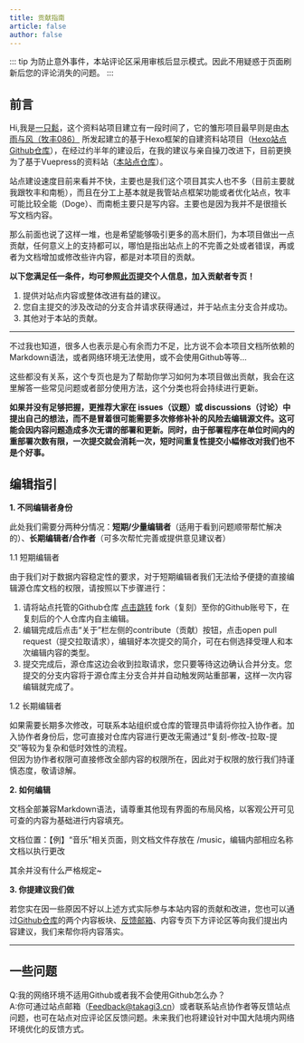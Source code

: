 ```yaml
---
title: 贡献指南
article: false
author: false
---
```

::: tip
为防止意外事件，本站评论区采用审核后显示模式。因此不用疑惑于页面刷新后您的评论消失的问题。
:::

## 前言

Hi,我是[一只鬆](https://github.com/yzsong06)，这个资料站项目建立有一段时间了，它的雏形项目最早则是由[木雨与风（牧丰086）](https://github.com/RainBreezeMF) 所发起建立的基于Hexo框架的自建资料站项目（[Hexo站点Github仓库](https://github.com/TakagisanReposOrg/Hexo-TakagiWiki)），在经过约半年的建设后，在我的建议与亲自操刀改进下，目前更换为了基于Vuepress的资料站（[本站点仓库](https://github.com/TakagisanReposOrg/VuePress-TakagiWiki)）。

站点建设速度目前来看并不快，主要也是我们这个项目其实人也不多（目前主要就我跟牧丰和南栀），而且在分工上基本就是我管站点框架功能或者优化站点，牧丰可能比较全能（Doge）、而南栀主要只是写内容。主要也是因为我并不是很擅长写文档内容。

那么前面也说了这样一堆，也是希望能够吸引更多的高木厨们，为本项目做出一点贡献，任何意义上的支持都可以，哪怕是指出站点上的不完善之处或者错误，再或者为文档增加或修改些许内容，都是对本项目的贡献。  

**以下您满足任一条件，均可参照[此页](https://wiki.takagi3.cn/other/List.html)提交个人信息，加入贡献者专页！**
1. 提供对站点内容或整体改进有益的建议。
2. 您自主提交的涉及改动的分支合并请求获得通过，并于站点主分支合并成功。
3. 其他对于本站的贡献。

--- 

不过我也知道，很多人也表示是心有余而力不足，比方说不会本项目文档所依赖的Markdown语法，或者网络环境无法使用，或不会使用Github等等...

这些都没有关系，这个专页也是为了帮助你学习如何为本项目做出贡献，我会在这里解答一些常见问题或者部分使用方法，这个分类也将会持续进行更新。

**如果并没有足够把握，更推荐大家在 issues（议题）或 discussions（讨论）中提出自己的想法，而不是冒着很可能需要多次修修补补的风险去编辑源文件。这可能会因内容问题造成多次无谓的部署和更新。同时，由于部署程序在单位时间内的重部署次数有限，一次提交就会消耗一次，短时间重复性提交小幅修改对我们也不是个好事。**

## 编辑指引

**1. 不同编辑者身份**

此处我们需要分两种分情况：**短期/少量编辑者**（适用于看到问题顺带帮忙解决的）、**长期编辑者/合作者**（可多次帮忙完善或提供意见建议者）

1.1 短期编辑者

由于我们对于数据内容稳定性的要求，对于短期编辑者我们无法给予便捷的直接编辑源仓库文档的权限，请按照以下步骤进行：

1. 请将站点托管的Github仓库 [点击跳转](https://github.com/TakagisanReposOrg/VuePress-TakagiWiki) fork（复刻）至你的Github账号下，在复刻后的个人仓库内自主编辑。
2. 编辑完成后点击“关于”栏左侧的contribute（贡献）按钮，点击open pull request（提交拉取请求），编辑好本次提交的简介，可在右侧选择受理人和本次编辑内容的类型。
3. 提交完成后，源仓库这边会收到拉取请求，您只要等待这边确认合并分支。您提交的分支内容将于源仓库主分支合并并自动触发网站重部署，这样一次内容编辑就完成了。

1.2 长期编辑者

如果需要长期多次修改，可联系本站组织或仓库的管理员申请将你拉入协作者。加入协作者身份后，您可直接对仓库内容进行更改无需通过“复刻-修改-拉取-提交”等较为复杂和低时效性的流程。<br/>
但因为协作者权限可直接修改全部内容的权限所在，因此对于权限的放行我们持谨慎态度，敬请谅解。

**2. 如何编辑**

文档全部兼容Markdown语法，请尊重其他现有界面的布局风格，以客观公开可见可查的内容为基础进行内容填充。

文档位置：【例】“音乐”相关页面，则文档文件存放在 /music，编辑内部相应名称文档以执行更改

其余并没有什么严格规定~

**3. 你提建议我们做**

若您实在因一些原因不好以上述方式实际参与本站内容的贡献和改进，您也可以通过[Github仓库](https://github.com/TakagisanReposOrg/VuePress-TakagiWiki)的两个内容板块、[反馈邮箱](mailto:feedback@takagi3.cn)、内容专页下方评论区等向我们提出内容建议，我们来帮你将内容落实。

------
## 一些问题

Q:我的网络环境不适用Github或者我不会使用Github怎么办？  
A:你可通过站点邮箱（Feedback@takagi3.cn）或者联系站点协作者等反馈站点问题，也可在站点对应评论区反馈问题。未来我们也将建设针对中国大陆境内网络环境优化的反馈方式。


